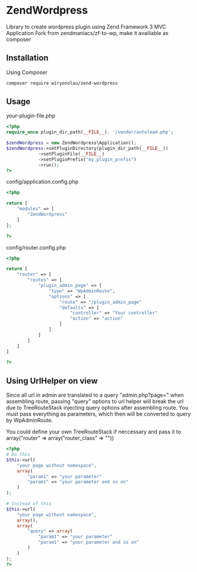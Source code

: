 # ZendWordpress

Library to create wordpress plugin using Zend Framework 3 MVC Application
Fork from zendmaniacs/zf-to-wp, make it availiable as composer

## Installation

Using Composer
```bash
composer require wiryonolau/zend-wordpress
```

## Usage

your-plugin-file.php

```php
<?php
require_once plugin_dir_path(__FILE__). '/vendor/autoload.php';

$zendWordpress = new ZendWordpress\Application();
$zendWordpress->setPluginDirectory(plugin_dir_path(__FILE__))
            ->setPluginFile(__FILE__)
            ->setPluginPrefix("my_plugin_prefix")
            ->run();
?>
```

config/application.config.php

```php
<?php

return [
    "modules" => [
        "ZendWordpress"
    ]
];

?>
```

config/router.config.php
```php
<?php

return [
    "router" => [
        "routes" => [
            "plugin_admin_page" => [
                "type" => "WpAdminRoute",
                "options" => [
                    "route" => "/plugin_admin_page"
                    "defaults" => [
                        "controller" => "Your controller"
                        "action" => "action"
                    ]
                ]
            ]
        ]
    ]
]

?>
```

## Using UrlHelper on view ##

Since all url in admin are translated to a query "admin.php?page=" when assembling route,
passing "query" options to url helper will break the url due to TreeRouteStack injecting query options after assembling route.
You must pass everything as parameters, which then will be converted to query by WpAdminRoute.

You could define your own TreeRouteStack if neccessary and pass it to array("router" => array("router_class" => ""))

```php
<?php
# Do this
$this->url(
    "your page without namespace",
    array(
        "param1" => "your parameter"
        "param1" => "your parameter and so on"
    )
);

# Instead of this
$this->url(
    "your page without namespace",
    array(),
    array(
        "query" => array(
            "param1" => "your parameter"
            "param1" => "your parameter and so on"
        )
    )
);
?>
```
